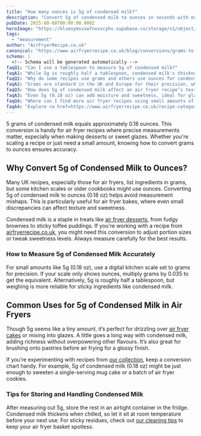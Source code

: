```yaml
---
title: "How many ounces is 5g of condensed milk?"
description: "Convert 5g of condensed milk to ounces in seconds with our simple guide. Perfect for air fryer recipes and precise baking measurements."
pubDate: 2025-08-08T00:00:00.000Z
heroImage: "https://klueoymssxwfnxsvcyhv.supabase.co/storage/v1/object/public/Shmucket/how-many-ounces-is-5g-of-condensed-milk.webp"
tags:
  - "measurement"
author: "AirFryerRecipe.co.uk"
canonical: "https://www.airfryerrecipe.co.uk/blog/conversions/grams-to-ounces/how-many-ounces-is-5g-of-condensed-milk"
schema: |
  <!-- Schema will be generated automatically -->
faqQ1: "Can I use a tablespoon to measure 5g of condensed milk?"
faqA1: "While 5g is roughly half a tablespoon, condensed milk's thickness makes volume measurements less accurate. For precision, especially in air fryer recipes, a digital scale is best. If you must use a spoon, lightly level it off to avoid excess."
faqQ2: "Why do some recipes use grams and others use ounces for condensed milk?"
faqA2: "Grams are standard in the UK and Europe for their precision, while ounces are more common in older cookbooks or US recipes. Air fryer recipes often use grams because small quantities (like 5g) are easier to measure accurately."
faqQ3: "How does 5g of condensed milk affect an air fryer recipe’s texture?"
faqA3: "Even 5g (0.18 oz) can add moisture and sweetness, ideal for glazes or brushed toppings. Too much may make baked goods overly sticky, so stick to the recipe’s measurements unless adjusting deliberately."
faqQ4: "Where can I find more air fryer recipes using small amounts of condensed milk?"
faqA4: "Explore <a href=https://www.airfryerrecipe.co.uk/recipe-category/dessert>dessert recipes</a> on our site, where condensed milk often features in modest quantities. Our <a href=https://www.airfryerrecipe.co.uk/air-fryer-conversion-chart>conversion chart</a> also helps scale measurements up or down."
---
```

<p>5 grams of condensed milk equals approximately 0.18 ounces. This conversion is handy for air fryer recipes where precise measurements matter, especially when making desserts or sweet glazes. Whether you're scaling a recipe or just need a small amount, knowing how to convert grams to ounces ensures accuracy.</p>  

<h2>Why Convert 5g of Condensed Milk to Ounces?</h2>  
<p>Many UK recipes, especially those for air fryers, list ingredients in grams, but some kitchen scales or older cookbooks might use ounces. Converting 5g of condensed milk to ounces (0.18 oz) helps avoid measurement mishaps. This is particularly useful for air fryer bakes, where even small discrepancies can affect texture and sweetness.</p>  
<p>Condensed milk is a staple in treats like <a href=https://www.airfryerrecipe.co.uk/recipe-category/dessert>air fryer desserts</a>, from fudgy brownies to sticky toffee puddings. If you're working with a recipe from <a href=https://www.airfryerrecipe.co.uk>airfryerrecipe.co.uk</a>, you might need this conversion to adjust portion sizes or tweak sweetness levels. Always measure carefully for the best results.</p>  

<h3>How to Measure 5g of Condensed Milk Accurately</h3>  
<p>For small amounts like 5g (0.18 oz), use a digital kitchen scale set to grams for precision. If your scale only shows ounces, multiply grams by 0.035 to get the equivalent. Alternatively, 5g is roughly half a tablespoon, but weighing is more reliable for sticky ingredients like condensed milk.</p>  

<h2>Common Uses for 5g of Condensed Milk in Air Fryers</h2>  
<p>Though 5g seems like a tiny amount, it’s perfect for drizzling over <a href=https://www.airfryerrecipe.co.uk/recipe-category/cakes>air fryer cakes</a> or mixing into glazes. A little goes a long way with condensed milk, adding richness without overpowering other flavours. It’s also great for brushing onto pastries before air frying for a glossy finish.</p>  
<p>If you’re experimenting with recipes from <a href=https://www.airfryerrecipe.co.uk/recipes>our collection</a>, keep a conversion chart handy. For example, 5g of condensed milk (0.18 oz) might be just enough to sweeten a single-serving mug cake or a batch of air fryer cookies.</p>  

<h3>Tips for Storing and Handling Condensed Milk</h3>  
<p>After measuring out 5g, store the rest in an airtight container in the fridge. Condensed milk thickens when chilled, so let it sit at room temperature before your next use. For sticky residues, check out <a href=https://www.airfryerrecipe.co.uk/air-fryer-cleaner>our cleaning tips</a> to keep your air fryer basket spotless.</p>
